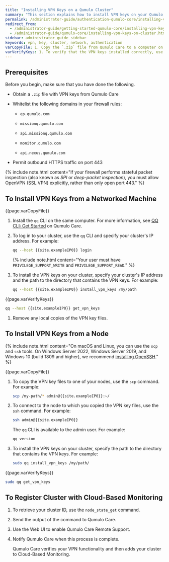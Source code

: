 ```yaml
---
title: "Installing VPN Keys on a Qumulo Cluster"
summary: "This section explains how to install VPN keys on your Qumulo cluster over a network. You can install the VPN keys by using the <code>qq</code> CLI from a machine on the same network as your cluster or from one of your nodes."
permalink: /administrator-guide/authentication-qumulo-core/installing-vpn-keys-on-cluster.html
redirect_from:
  - /administrator-guide/getting-started-qumulo-core/installing-vpn-keys-on-cluster.html
  - /administrator-guide/qumulo-core/installing-vpn-keys-on-cluster.html
sidebar: administrator_guide_sidebar
keywords: vpn, key, cluster, network, authentication
varCopyFile: 1. Copy the `.zip` file from Qumulo Care to a computer on the same network as your cluster, and decompress the file.
varVerifyKeys: 1. To verify that the VPN keys installed correctly, use the `get_vpn_keys` command. For example&#58;
---
```


## Prerequisites
Before you begin, make sure that you have done the following.

* Obtain a `.zip` file with VPN keys from Qumulo Care

* Whitelist the following domains in your firewall rules:

  * `ep.qumulo.com`

  * `missionq.qumulo.com`

  * `api.missionq.qumulo.com`

  * `monitor.qumulo.com`

  * `api.nexus.qumulo.com`

* Permit outbound HTTPS traffic on port 443

{% include note.html content="If your firewall performs stateful packet inspection (also known as _SPI_ or _deep-packet inspection_), you must allow OpenVPN (SSL VPN) explicitly, rather than only open port 443." %}


## To Install VPN Keys from a Networked Machine
{{page.varCopyFile}}

1. Install the `qq` CLI on the same computer. For more information, see [QQ CLI: Get Started](https://care.qumulo.com/hc/en-us/articles/115008165008) on Qumulo Care.

1. To log in to your cluster, use the `qq` CLI and specify your cluster's IP address. For example:

   ```bash
   qq --host {{site.exampleIP0}} login
   ```
    
   {% include note.html content="Your user must have `PRIVILEGE_SUPPORT_WRITE` and `PRIVILEGE_SUPPORT_READ`." %}

1. To install the VPN keys on your cluster, specify your cluster's IP address and the path to the directory that contains the VPN keys. For example:

   ```bash
   qq --host {{site.exampleIP0}} install_vpn_keys /my/path
   ```
    
{{page.varVerifyKeys}}

   ```bash
   qq --host {{site.exampleIP0}} get_vpn_keys
   ```

1. Remove any local copies of the VPN key files.


## To Install VPN Keys from a Node
{% include note.html content="On macOS and Linux, you can use the `scp` and `ssh` tools. On Windows Server 2022, Windows Server 2019, and Windows 10 (build 1809 and higher), we recommend [installing OpenSSH](https://docs.microsoft.com/en-us/windows-server/administration/openssh/openssh_install_firstuse)." %}

{{page.varCopyFile}}

1. To copy the VPN key files to one of your nodes, use the `scp` command. For example:

   ```bash
   scp /my-path/* admin@{{site.exampleIP0}}:~/
   ```

1. To connect to the node to which you copied the VPN key files, use the `ssh` command. For example:

   ```bash
   ssh admin@{{site.exampleIP0}}
   ```

   The `qq` CLI is available to the admin user. For example:

   ```bash
   qq version
   ```

1. To install the VPN keys on your cluster, specify the path to the directory that contains the VPN keys. For example:
   
   ```bash
   sudo qq install_vpn_keys /my/path/
   ```
   
{{page.varVerifyKeys}}
   
   ```bash
   sudo qq get_vpn_keys
   ```
   

## To Register Cluster with Cloud-Based Monitoring

1. To retrieve your cluster ID, use the `node_state_get` command.

1. Send the output of the command to Qumulo Care.

1. Use the Web UI to enable Qumulo Care Remote Support.

1. Notify Qumulo Care when this process is complete.

   Qumulo Care verifies your VPN functionality and then adds your cluster to Cloud-Based Monitoring.
